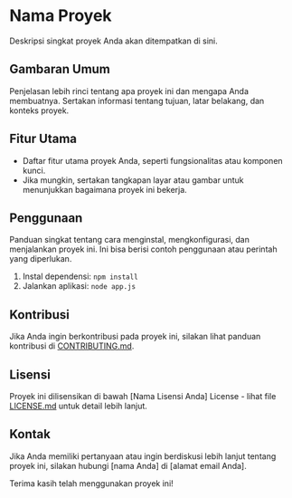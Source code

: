 # Nama Proyek

Deskripsi singkat proyek Anda akan ditempatkan di sini.

## Gambaran Umum

Penjelasan lebih rinci tentang apa proyek ini dan mengapa Anda membuatnya. Sertakan informasi tentang tujuan, latar belakang, dan konteks proyek.

## Fitur Utama

- Daftar fitur utama proyek Anda, seperti fungsionalitas atau komponen kunci.
- Jika mungkin, sertakan tangkapan layar atau gambar untuk menunjukkan bagaimana proyek ini bekerja.

## Penggunaan

Panduan singkat tentang cara menginstal, mengkonfigurasi, dan menjalankan proyek ini. Ini bisa berisi contoh penggunaan atau perintah yang diperlukan.

1. Instal dependensi: `npm install`
2. Jalankan aplikasi: `node app.js`

## Kontribusi

Jika Anda ingin berkontribusi pada proyek ini, silakan lihat panduan kontribusi di [CONTRIBUTING.md](CONTRIBUTING.md).

## Lisensi

Proyek ini dilisensikan di bawah [Nama Lisensi Anda] License - lihat file [LICENSE.md](LICENSE.md) untuk detail lebih lanjut.

## Kontak

Jika Anda memiliki pertanyaan atau ingin berdiskusi lebih lanjut tentang proyek ini, silakan hubungi [nama Anda] di [alamat email Anda].

Terima kasih telah menggunakan proyek ini!

